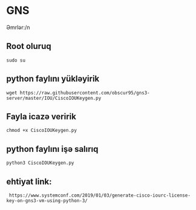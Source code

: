 # GNS

Əmrlər:/n
## Root oluruq
```sudo su```
## python faylını yükləyirik
```wget https://raw.githubusercontent.com/obscur95/gns3-server/master/IOU/CiscoIOUKeygen.py```
## Fayla icazə veririk
```chmod +x CiscoIOUKeygen.py ```
## python faylını işə salırıq
``` python3 CiscoIOUKeygen.py ``` 

## ehtiyat link: 
``` https://www.systemconf.com/2019/01/03/generate-cisco-iourc-license-key-on-gns3-vm-using-python-3/```

